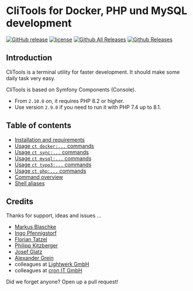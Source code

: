 # CliTools for Docker, PHP und MySQL development

[![GitHub release](https://img.shields.io/github/release/cron-eu/clitools.svg)](https://github.com/cron-eu/clitools/releases)
[![license](https://img.shields.io/github/license/cron-eu/clitools.svg)](https://github.com/cron-eu/clitools/blob/master/LICENSE)
[![Github All Releases](https://img.shields.io/github/downloads/cron-eu/clitools/total.svg)]()
[![Github Releases](https://img.shields.io/github/downloads/cron-eu/clitools/latest/total.svg)]()

## Introduction

CliTools is a terminal utility for faster development. It should make some daily task very easy.

CliTools is based on Symfony Components (Console).

* From `2.10.0` on, it requires PHP 8.2 or higher.
* Use version `2.9.0` if you need to run it with PHP 7.4 up to 8.1.

## Table of contents

- [Installation and requirements](/Documentation/INSTALL.md)
- [Usage `ct docker:...` commands](/Documentation/USAGE-DOCKER.md)
- [Usage `ct sync:...` commands](/Documentation/USAGE-SYNC.md)
- [Usage `ct mysql:...` commands](/Documentation/USAGE-MYSQL.md)
- [Usage `ct typo3:...` commands](/Documentation/USAGE-TYPO3.md)
- [Usage `ct php:...` commands](/Documentation/USAGE-PHP.md)
- [Command overview](/Documentation/COMMANDS.md)
- [Shell aliases](/Documentation/ALIASES.md)

## Credits

Thanks for support, ideas and issues ...
- [Markus Blaschke](https://github.com/mblaschke)
- [Ingo Pfennigstorf](https://twitter.com/krautsock)
- [Florian Tatzel](https://twitter.com/PanadeEdu)
- [Philipp Kitzberger](https://github.com/kitzberger)
- [Josef Glatz](https://github.com/jousch)
- [Alexander Grein](https://github.com/rabe69)
- colleagues at [Lightwerk GmbH](http://www.lightwerk.de/)
- colleagues at [cron IT GmbH](http://www.cron.eu/)

Did we forget anyone? Open up a pull request!
